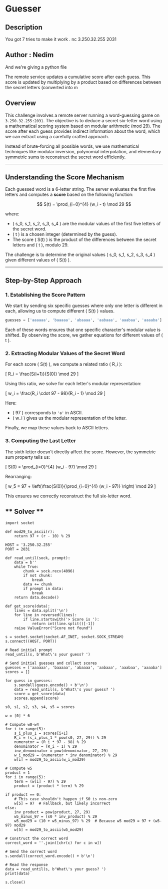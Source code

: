 # Guesser


## Description
You got 7 tries to make it work .
 nc 3.250.32.255 2031

## Author : Nedim
And we're giving a python file

The remote service updates a cumulative score after each guess. This score is updated by multiplying by a product based on differences between the secret letters (converted into m
## **Overview**

This challenge involves a remote server running a word-guessing game on `3.250.32.255:2031`. The objective is to deduce a secret six-letter word using a mathematical scoring system based on modular arithmetic (mod 29). The score after each guess provides indirect information about the word, which we can extract using a carefully crafted approach.

Instead of brute-forcing all possible words, we use mathematical techniques like modular inversion, polynomial interpolation, and elementary symmetric sums to reconstruct the secret word efficiently.

---

## **Understanding the Score Mechanism**

Each guessed word is a 6-letter string. The server evaluates the first five letters and computes a **score** based on the following function:

$$
S(t) = \prod_{i=0}^{4} (w_i - t) \mod 29
$$

where:
- \( s_0, s_1, s_2, s_3, s_4 \) are the modular values of the first five letters of the secret word.
- \( t \) is a chosen integer (determined by the guess).
- The score \( S(t) \) is the product of the differences between the secret letters and \( t \), modulo 29.

The challenge is to determine the original values \( s_0, s_1, s_2, s_3, s_4 \) given different values of \( S(t) \).

---

## **Step-by-Step Approach**

### **1. Establishing the Score Pattern**
We start by sending six specific guesses where only one letter is different in each, allowing us to compute different \( S(t) \) values.

```python
guesses = ['aaaaaa', 'baaaaa', 'abaaaa', 'aabaaa', 'aaabaa', 'aaaaba']
```

Each of these words ensures that one specific character's modular value is shifted. By observing the score, we gather equations for different values of \( t \).

### **2. Extracting Modular Values of the Secret Word**
For each score \( S(t) \), we compute a related ratio \( R_i \):

\[
R_i = \frac{S(i+1)}{S(0)} \mod 29
\]

Using this ratio, we solve for each letter's modular representation:

\[
w_i = \frac{R_i \cdot 97 - 98}{R_i - 1} \mod 29
\]

Here:
- \( 97 \) corresponds to `'a'` in ASCII.
- \( w_i \) gives us the modular representation of the letter.

Finally, we map these values back to ASCII letters.

### **3. Computing the Last Letter**
The sixth letter doesn't directly affect the score. However, the symmetric sum property tells us:

\[
S(0) = \prod_{i=0}^{4} (w_i - 97) \mod 29
\]

Rearranging:

\[
w_5 = 97 + \left(\frac{S(0)}{\prod_{i=0}^{4} (w_i - 97)} \right) \mod 29
\]

This ensures we correctly reconstruct the full six-letter word.



## ** Solver **
```
import socket

def mod29_to_ascii(r):
    return 97 + (r - 10) % 29

HOST = '3.250.32.255'
PORT = 2031

def read_until(sock, prompt):
    data = b''
    while True:
        chunk = sock.recv(4096)
        if not chunk:
            break
        data += chunk
        if prompt in data:
            break
    return data.decode()

def get_score(data):
    lines = data.split('\n')
    for line in reversed(lines):
        if line.startswith('> Score is '):
            return int(line.split()[-1])
    raise ValueError("Score not found")

s = socket.socket(socket.AF_INET, socket.SOCK_STREAM)
s.connect((HOST, PORT))

# Read initial prompt
read_until(s, b'What\'s your guess? ')

# Send initial guesses and collect scores
guesses = ['aaaaaa', 'baaaaa', 'abaaaa', 'aabaaa', 'aaabaa', 'aaaaba']
scores = []

for guess in guesses:
    s.sendall(guess.encode() + b'\n')
    data = read_until(s, b'What\'s your guess? ')
    score = get_score(data)
    scores.append(score)

s0, s1, s2, s3, s4, s5 = scores

w = [0] * 6

# Compute w0-w4
for i in range(5):
    s_i_plus_1 = scores[i+1]
    R_i = (s_i_plus_1 * pow(s0, 27, 29)) % 29
    numerator = (R_i * 97 - 98) % 29
    denominator = (R_i - 1) % 29
    inv_denominator = pow(denominator, 27, 29)
    w_i_mod29 = (numerator * inv_denominator) % 29
    w[i] = mod29_to_ascii(w_i_mod29)

# Compute w5
product = 1
for i in range(5):
    term = (w[i] - 97) % 29
    product = (product * term) % 29

if product == 0:
    # This case shouldn't happen if S0 is non-zero
    w[5] = 97  # Fallback, but likely incorrect
else:
    inv_product = pow(product, 27, 29)
    w5_minus_97 = (s0 * inv_product) % 29
    w5_mod29 = (10 + w5_minus_97) % 29  # Because w5 mod29 = 97 + (w5-97) mod29
    w[5] = mod29_to_ascii(w5_mod29)

# Construct the correct word
correct_word = ''.join([chr(c) for c in w])

# Send the correct word
s.sendall(correct_word.encode() + b'\n')

# Read the response
data = read_until(s, b'What\'s your guess? ')
print(data)

s.close()


```
